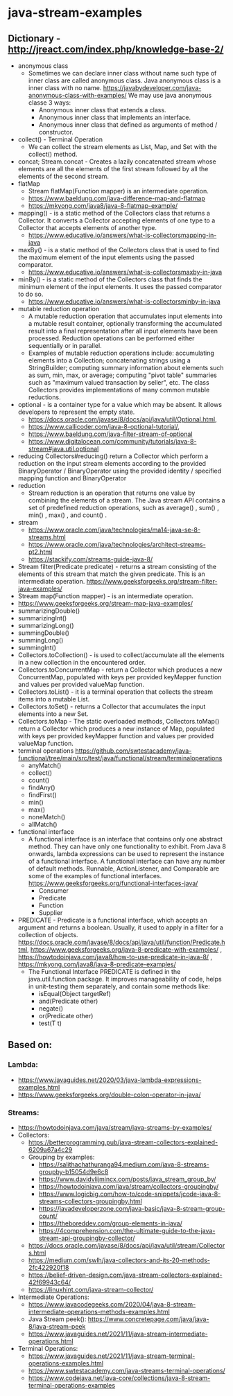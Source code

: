 # java-stream-examples

## Dictionary - http://jreact.com/index.php/knowledge-base-2/
- anonymous class
  - Sometimes we can declare inner class without name such type of inner class are called anonymous class. Java anonymous class is a inner class with no name. https://javabydeveloper.com/java-anonymous-class-with-examples/
    We may use java anonymous classe 3 ways:
    - Anonymous inner class that extends a class.
    - Anonymous inner class that implements an interface.
    - Anonymous inner class that defined as arguments of method / constructor.
- collect() - Terminal Operation
  - We can collect the stream elements as List, Map, and Set with the collect() method.    
- concat; Stream.concat - Creates a lazily concatenated stream whose elements are all the elements of the first stream followed by all the elements of the second stream.
- flatMap
  - Stream flatMap(Function mapper) is an intermediate operation.
  - https://www.baeldung.com/java-difference-map-and-flatmap
  - https://mkyong.com/java8/java-8-flatmap-example/
- mapping() - is a static method of the Collectors class that returns a Collector. It converts a Collector accepting elements of one type to a Collector that accepts elements of another type.
   - https://www.educative.io/answers/what-is-collectorsmapping-in-java
- maxBy() - is a static method of the Collectors class that is used to find the maximum element of the input elements using the passed comparator.
   - https://www.educative.io/answers/what-is-collectorsmaxby-in-java
- minBy() - is a static method of the Collectors class that finds the minimum element of the input elements. It uses the passed comparator to do so.
   - https://www.educative.io/answers/what-is-collectorsminby-in-java
- mutable reduction operation
  - A mutable reduction operation that accumulates input elements into a mutable result container, optionally transforming the accumulated result into a final representation after all input elements have been processed. Reduction operations can be performed either sequentially or in parallel.
  - Examples of mutable reduction operations include: accumulating elements into a Collection; concatenating strings using a StringBuilder; computing summary information about elements such as sum, min, max, or average; computing "pivot table" summaries such as "maximum valued transaction by seller", etc. The class Collectors provides implementations of many common mutable reductions.  
- optional - is a container type for a value which may be absent. It allows developers to represent the empty state. 
  - https://docs.oracle.com/javase/8/docs/api/java/util/Optional.html, 
  - https://www.callicoder.com/java-8-optional-tutorial/, 
  - https://www.baeldung.com/java-filter-stream-of-optional
  - https://www.digitalocean.com/community/tutorials/java-8-stream#java.util.optional
- reducing Collectors#reducing() return a Collector which perform a reduction on the input stream elements according to the provided BinaryOperator / BinaryOperator using the provided identity / specified mapping function and BinaryOperator
- reduction 
  - Stream reduction is an operation that returns one value by combining the elements of a stream. The Java stream API contains a set of predefined reduction operations, such as average() , sum() , min() , max() , and count() .
- stream
  - https://www.oracle.com/java/technologies/ma14-java-se-8-streams.html
  - https://www.oracle.com/java/technologies/architect-streams-pt2.html
  - https://stackify.com/streams-guide-java-8/
- Stream filter(Predicate predicate) - returns a stream consisting of the elements of this stream that match the given predicate. This is an intermediate operation. https://www.geeksforgeeks.org/stream-filter-java-examples/
- Stream map(Function mapper) - is an intermediate operation.
- https://www.geeksforgeeks.org/stream-map-java-examples/
- summarizingDouble()
- summarizingInt()
- summarizingLong()
- summingDouble()
- summingLong()
- summingInt()
- Collectors.toCollection() - is used to collect/accumulate all the elements in a new collection in the encountered order.
- Collectors.toConcurrentMap - return a Collector which produces a new ConcurrentMap, populated with keys per provided keyMapper function and values per provided valueMap function.
- Collectors.toList() - it is a terminal operation that collects the stream items into a mutable List.
- Collectors.toSet() - returns a Collector that accumulates the input elements into a new Set.
- Collectors.toMap - The static overloaded methods, Collectors.toMap() return a Collector which produces a new instance of Map, populated with keys per provided keyMapper function and values per provided valueMap function.
- terminal operations https://github.com/swtestacademy/java-functional/tree/main/src/test/java/functional/stream/terminaloperations
  - anyMatch()
  - collect()
  - count()
  - findAny()
  - findFirst()
  - min()
  - max()
  - noneMatch()
  - allMatch()
- functional interface
  - A functional interface is an interface that contains only one abstract method. They can have only one functionality to exhibit. From Java 8 onwards, lambda expressions can be used to represent the instance of a functional interface. A functional interface can have any number of default methods. Runnable, ActionListener, and Comparable are some of the examples of functional interfaces. https://www.geeksforgeeks.org/functional-interfaces-java/
    - Consumer
    - Predicate
    - Function
    - Supplier
- PREDICATE - Predicate is a functional interface, which accepts an argument and returns a boolean. Usually, it used to apply in a filter for a collection of objects.
    https://docs.oracle.com/javase/8/docs/api/java/util/function/Predicate.html, https://www.geeksforgeeks.org/java-8-predicate-with-examples/ , https://howtodoinjava.com/java8/how-to-use-predicate-in-java-8/ , https://mkyong.com/java8/java-8-predicate-examples/
  - The Functional Interface PREDICATE is defined in the java.util.function package. It improves manageability of code, helps in unit-testing them separately, and contain some methods like:
    - isEqual(Object targetRef)
    - and(Predicate other)
    - negate()
    - or(Predicate other)
    - test(T t)

## Based on:

### Lambda:
- https://www.javaguides.net/2020/03/java-lambda-expressions-examples.html
- https://www.geeksforgeeks.org/double-colon-operator-in-java/

### Streams:
- https://howtodoinjava.com/java/stream/java-streams-by-examples/
- Collectors:
  - https://betterprogramming.pub/java-stream-collectors-explained-6209a67a4c29
  - Grouping by examples: 
    - https://salithachathuranga94.medium.com/java-8-streams-groupby-b15054d9e6c8 
    - https://www.davidvlijmincx.com/posts/java_stream_group_by/ 
    - https://howtodoinjava.com/java/stream/collectors-groupingby/
    - https://www.logicbig.com/how-to/code-snippets/jcode-java-8-streams-collectors-groupingby.html
    - https://javadeveloperzone.com/java-basic/java-8-stream-group-count/
    - https://theboreddev.com/group-elements-in-java/
    - https://4comprehension.com/the-ultimate-guide-to-the-java-stream-api-groupingby-collector/
  - https://docs.oracle.com/javase/8/docs/api/java/util/stream/Collectors.html
  - https://medium.com/swlh/java-collectors-and-its-20-methods-2fc422920f18
  - https://belief-driven-design.com/java-stream-collectors-explained-42f69943c64/
  - https://linuxhint.com/java-stream-collector/
- Intermediate Operations:
  - https://www.javacodegeeks.com/2020/04/java-8-stream-intermediate-operations-methods-examples.html
  - Java Stream peek(): https://www.concretepage.com/java/java-8/java-stream-peek
  - https://www.javaguides.net/2021/11/java-stream-intermediate-operations.html
- Terminal Operations:
  - https://www.javaguides.net/2021/11/java-stream-terminal-operations-examples.html
  - https://www.swtestacademy.com/java-streams-terminal-operations/
  - https://www.codejava.net/java-core/collections/java-8-stream-terminal-operations-examples

  
